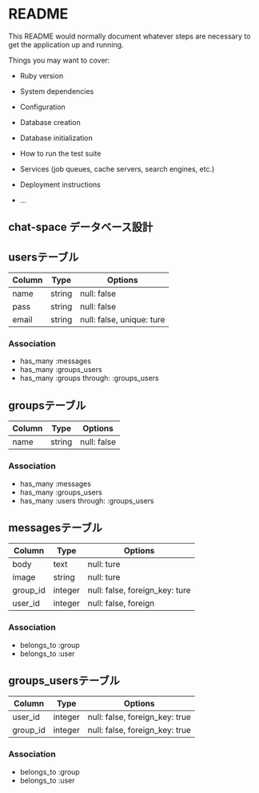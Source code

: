# README

This README would normally document whatever steps are necessary to get the
application up and running.

Things you may want to cover:

* Ruby version

* System dependencies

* Configuration

* Database creation

* Database initialization

* How to run the test suite

* Services (job queues, cache servers, search engines, etc.)

* Deployment instructions

* ...

## chat-space データベース設計

## usersテーブル
|Column|Type|Options|
|------|----|-------|
|name|string|null: false|
|pass|string|null: false|
|email|string|null: false, unique: ture|

### Association
- has_many :messages
- has_many :groups_users
- has_many :groups through: :groups_users

## groupsテーブル
|Column|Type|Options|
|------|----|-------|
|name|string|null: false|

### Association
- has_many :messages
- has_many :groups_users
- has_many :users through: :groups_users

## messagesテーブル
|Column|Type|Options|
|------|----|-------|
|body|text|null: ture|
|image|string|null: ture|
|group_id|integer|null: false, foreign_key: ture|
|user_id|integer|null: false, foreign|_key: ture|

### Association
- belongs_to :group
- belongs_to :user

## groups_usersテーブル

|Column|Type|Options|
|------|----|-------|
|user_id|integer|null: false, foreign_key: true|
|group_id|integer|null: false, foreign_key: true|

### Association
- belongs_to :group
- belongs_to :user